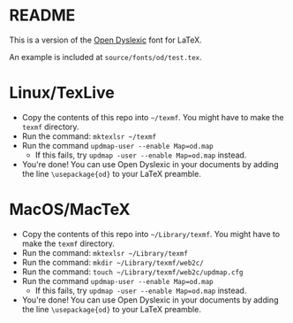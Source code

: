 README
======

This is a version of the [Open Dyslexic](https://github.com/antijingoist/open-dyslexic/) font for LaTeX.

An example is included at `source/fonts/od/test.tex`.

Linux/TexLive
=========
 * Copy the contents of this repo into `~/texmf`. You might have to make the `texmf` directory.
 * Run the command: `mktexlsr ~/texmf`
 * Run the command `updmap-user --enable Map=od.map`
   * If this fails, try `updmap -user --enable Map=od.map` instead.
 * You're done! You can use Open Dyslexic in your documents by adding the line `\usepackage{od}` to your LaTeX preamble.
 
MacOS/MacTeX
============
 * Copy the contents of this repo into `~/Library/texmf`. You might have to make the `texmf` directory.
 * Run the command: `mktexlsr ~/Library/texmf`
 * Run the command: `mkdir ~/Library/texmf/web2c/`
 * Run the command: `touch ~/Library/texmf/web2c/updmap.cfg`
 * Run the command `updmap-user --enable Map=od.map`
   * If this fails, try `updmap -user --enable Map=od.map` instead.
 * You're done! You can use Open Dyslexic in your documents by adding the line `\usepackage{od}` to your LaTeX preamble.
